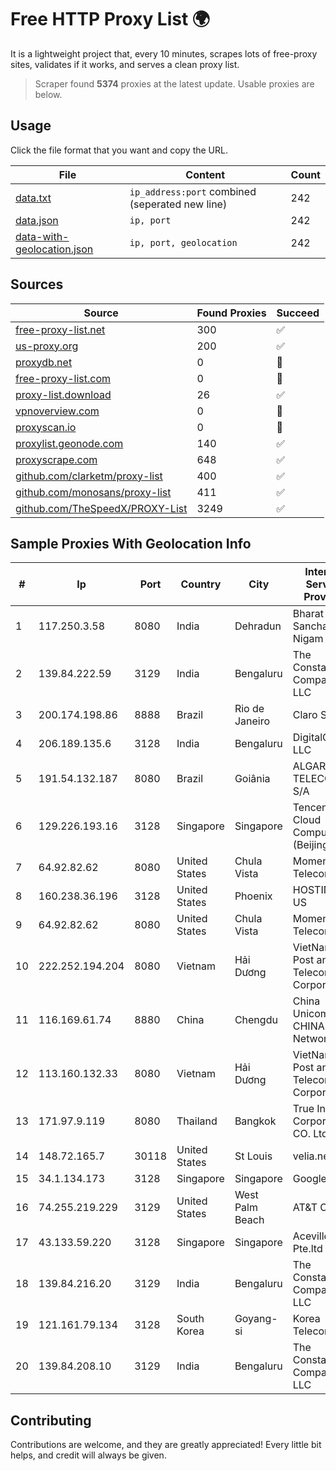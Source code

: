 
# Free HTTP Proxy List 🌍

It is a lightweight project that, every 10 minutes, scrapes lots of free-proxy sites, validates if it works, and serves a clean proxy list.


> Scraper found **5374** proxies at the latest update. Usable proxies are below.

## Usage

Click the file format that you want and copy the URL.


|File|Content|Count|
|----|-------|-----|
|[data.txt](https://raw.githubusercontent.com/themiralay/Proxy-List-World/master/data.txt)|`ip_address:port` combined (seperated new line)|242|
|[data.json](https://raw.githubusercontent.com/themiralay/Proxy-List-World/master/data.json)|`ip, port`|242|
|[data-with-geolocation.json](https://raw.githubusercontent.com/themiralay/Proxy-List-World/master/data-with-geolocation.json)|`ip, port, geolocation`|242|

## Sources

|Source|Found Proxies|Succeed|
|------|-------------|-------|
|[free-proxy-list.net](https://free-proxy-list.net)|300|✅|
|[us-proxy.org](https://www.us-proxy.org)|200|✅|
|[proxydb.net](http://proxydb.net)|0|🚫|
|[free-proxy-list.com](https://free-proxy-list.com/?page=&port=&type%5B%5D=http&type%5B%5D=https&up_time=0&search=Search)|0|🚫|
|[proxy-list.download](https://www.proxy-list.download/HTTP)|26|✅|
|[vpnoverview.com](https://vpnoverview.com/privacy/anonymous-browsing/free-proxy-servers)|0|🚫|
|[proxyscan.io](https://www.proxyscan.io)|0|🚫|
|[proxylist.geonode.com](https://proxylist.geonode.com/api/proxy-list?limit=300&page=1&sort_by=lastChecked&sort_type=desc&protocols=http,https)|140|✅|
|[proxyscrape.com](https://api.proxyscrape.com/v2/?request=displayproxies&protocol=http&timeout=10000&country=all&ssl=all&anonymity=all)|648|✅|
|[github.com/clarketm/proxy-list](https://raw.githubusercontent.com/clarketm/proxy-list/master/proxy-list-raw.txt)|400|✅|
|[github.com/monosans/proxy-list](https://raw.githubusercontent.com/monosans/proxy-list/main/proxies/http.txt)|411|✅|
|[github.com/TheSpeedX/PROXY-List](https://raw.githubusercontent.com/TheSpeedX/PROXY-List/master/http.txt)|3249|✅|


## Sample Proxies With Geolocation Info

|#|Ip|Port|Country|City|Internet Service Provider|
|-|--|----|-------|----|-------------------------|
|1|117.250.3.58|8080|India|Dehradun|Bharat Sanchar Nigam Ltd|
|2|139.84.222.59|3129|India|Bengaluru|The Constant Company, LLC|
|3|200.174.198.86|8888|Brazil|Rio de Janeiro|Claro S.A|
|4|206.189.135.6|3128|India|Bengaluru|DigitalOcean, LLC|
|5|191.54.132.187|8080|Brazil|Goiânia|ALGAR TELECOM S/A|
|6|129.226.193.16|3128|Singapore|Singapore|Tencent Cloud Computing (Beijing) Co|
|7|64.92.82.62|8080|United States|Chula Vista|Momentum Telecom, Inc.|
|8|160.238.36.196|3128|United States|Phoenix|HOSTINGER US|
|9|64.92.82.62|8080|United States|Chula Vista|Momentum Telecom, Inc.|
|10|222.252.194.204|8080|Vietnam|Hải Dương|VietNam Post and Telecom Corporation|
|11|116.169.61.74|8880|China|Chengdu|China Unicom CHINA169 Network|
|12|113.160.132.33|8080|Vietnam|Hải Dương|VietNam Post and Telecom Corporation|
|13|171.97.9.119|8080|Thailand|Bangkok|True Internet Corporation CO. Ltd.|
|14|148.72.165.7|30118|United States|St Louis|velia.net|
|15|34.1.134.173|3128|Singapore|Singapore|Google LLC|
|16|74.255.219.229|3129|United States|West Palm Beach|AT&T Corp.|
|17|43.133.59.220|3128|Singapore|Singapore|Aceville Pte.ltd|
|18|139.84.216.20|3129|India|Bengaluru|The Constant Company, LLC|
|19|121.161.79.134|3128|South Korea|Goyang-si|Korea Telecom|
|20|139.84.208.10|3129|India|Bengaluru|The Constant Company, LLC|



## Contributing

Contributions are welcome, and they are greatly appreciated! Every
little bit helps, and credit will always be given.

